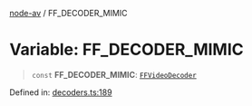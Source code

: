 [node-av](../globals.md) / FF\_DECODER\_MIMIC

# Variable: FF\_DECODER\_MIMIC

> `const` **FF\_DECODER\_MIMIC**: [`FFVideoDecoder`](../type-aliases/FFVideoDecoder.md)

Defined in: [decoders.ts:189](https://github.com/seydx/av/blob/f8631fc881b394300b1479f511d55cf1c370a87f/src/constants/decoders.ts#L189)
